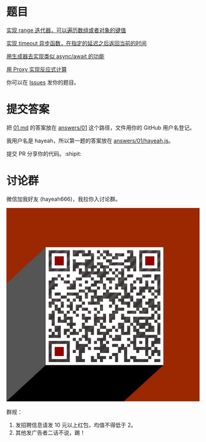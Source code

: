 # 题目

[实现 range 迭代器，可以遍历数组或者对象的键值](problems/01.md)

[实现 timeout 异步函数，在指定的延迟之后返回当前的时间](problems/02.md)

[用生成器去实现类似 async/await 的功能](problems/03.md)

[用 Proxy 实现反应式计算](problems/04.md)

你可以在 [Issues](https://github.com/hayeah/js-gym/issues) 发你的题目。

# 提交答案

把 [01.md](problems/01.md) 的答案放在 [answers/01](answers/01) 这个路径，文件用你的 GitHub 用户名登记。

我用户名是 hayeah，所以第一题的答案放在 [answers/01/hayeah.js](answers/01/hayeah.js)。

提交 PR 分享你的代码。:shipit:

# 讨论群

微信加我好友 (hayeah666)，我拉你入讨论群。

![hayeah666](hayeah666.png)

群规：

1. 发招聘信息请发 10 元以上红包，均值不得低于 2。
2. 其他发广告者二话不说，踢！
